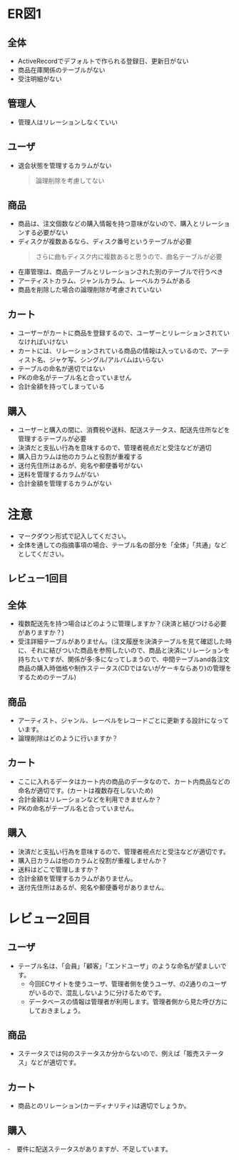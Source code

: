 # ER図1
## 全体
- ActiveRecordでデフォルトで作られる登録日、更新日がない
- 商品在庫関係のテーブルがない
- 受注明細がない

## 管理人
- 管理人はリレーションしなくていい

## ユーザ
- 退会状態を管理するカラムがない
	>論理削除を考慮してない

## 商品
- 商品は、注文個数などの購入情報を持つ意味がないので、購入とリレーションする必要がない
- ディスクが複数あるなら、ディスク番号というテーブルが必要
	>さらに曲もディスク内に複数あると思うので、曲名テーブルが必要
- 在庫管理は、商品テーブルとリレーションされた別のテーブルで行うべき
- アーティストカラム、ジャンルカラム、レーベルカラムがある
- 商品を削除した場合の論理削除が考慮されていない

## カート
- ユーザーがカートに商品を登録するので、ユーザーとリレーションされていなければいけない
- カートには、リレーションされている商品の情報は入っているので、アーティスト名、ジャケ写、シングル/アルバムはいらない
- テーブルの命名が適切ではない
- PKの命名がテーブル名と合っていません
- 合計金額を持ってしまっている

## 購入
- ユーザーと購入の間に、消費税や送料、配送ステータス、配送先住所などを管理するテーブルが必要
- 決済だと支払い行為を意味するので、管理者視点だと受注などが適切
- 購入日カラムは他のカラムと役割が重複する
- 送付先住所はあるが、宛名や郵便番号がない
- 送料を管理するカラムがない
- 合計金額を管理するカラムがない


# 注意
* マークダウン形式で記入してください。
* 全体を通しての指摘事項の場合、テーブル名の部分を「全体」「共通」などとしてください。

## レビュー1回目
## 全体
- 複数配送先を持つ場合はどのように管理しますか？(決済と結びつける必要がありますか？)
- 受注詳細テーブルがありません。(注文履歴を決済テーブルを見て確認した時に、それに結びついた商品を参照したいので、商品と決済にリレーションを持ちたいですが、関係が多:多になってしまうので、中間テーブルand各注文商品の購入時価格や制作ステータス(CDではないがケーキならあり)の管理をするためのテーブル)

## 商品
- アーティスト、ジャンル、レーベルをレコードごとに更新する設計になっています。
- 論理削除はどのように行いますか？

## カート
- ここに入れるデータはカート内の商品のデータなので、カート内商品などの命名が適切です。(カートは複数存在しないため)
- 合計金額はリレーションなどを利用できませんか？
- PKの命名がテーブル名と合っていません。

## 購入
- 決済だと支払い行為を意味するので、管理者視点だと受注などが適切です。
- 購入日カラムは他のカラムと役割が重複しませんか？
- 送料はどこで管理しますか？
- 合計金額を管理するカラムがありません。
- 送付先住所はあるが、宛名や郵便番号がありません。


# レビュー2回目
## ユーザ
- テーブル名は、「会員」「顧客」「エンドユーザ」のような命名が望ましいです。
  - 今回ECサイトを使うユーザ、管理者側を使うユーザ、の2通りのユーザがいるので、混乱しないように分けるためです。
  - データベースの情報は管理者が利用します。管理者側から見た呼び方にしておきましょう。
  
## 商品
- ステータスでは何のステータスか分からないので、例えば「販売ステータス」などが適切です。

## カート
- 商品とのリレーション(カーディナリティ)は適切でしょうか。

## 購入
-　要件に配送ステータスがありますが、不足しています。
